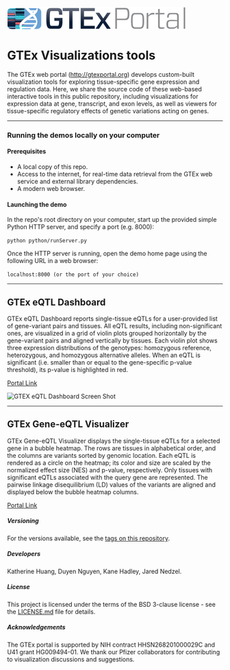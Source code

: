 
![GTEx logo](/images/gtex2.png) 

# GTEx Visualizations tools
The GTEx web portal (http://gtexportal.org) develops custom-built visualization tools for exploring tissue-specific gene expression and regulation data. Here, we share the source code of these web-based interactive tools in this public repository, including visualizations for expression data at gene, transcript, and exon levels, as well as viewers for tissue-specific regulatory effects of genetic variations acting on genes.  

---

### Running the demos locally on your computer
#### Prerequisites
* A local copy of this repo.
* Access to the internet, for real-time data retrieval from the GTEx web service and external library dependencies.
* A modern web browser.
#### Launching the demo
In the repo's root directory on your computer, start up the provided simple Python HTTP server, and specify a port (e.g. 8000):

```python python/runServer.py```

Once the HTTP server is running, open the demo home page using the following URL in a web browser: 

```localhost:8000 (or the port of your choice)``` 

---

## GTEx eQTL Dashboard
GTEx eQTL Dashboard reports single-tissue eQTLs for a user-provided list of gene-variant pairs and tissues. All eQTL results, including non-significant ones, are visualized in a grid of violin plots grouped horizontally by the gene-variant pairs and aligned vertically by tissues. Each violin plot shows three expression distributions of the genotypes: homozygous reference, heterozygous, and homozygous alternative alleles. When an eQTL is significant (i.e. smaller than or equal to the gene-specific p-value threshold), its p-value is highlighted in red.

[Portal Link](https://gtexportal.org/home/eqtlDashboardPage)

![GTEX eQTL Dashboard Screen Shot](/images/GTEx-eQTL-dashboard.png)

---

## GTEx Gene-eQTL Visualizer
GTEx Gene-eQTL Visualizer displays the single-tissue eQTLs for a selected gene in a bubble
heatmap. The rows are tissues in alphabetical order, and the columns are variants sorted by
genomic location. Each eQTL is rendered as a circle on the heatmap; its color and size are
scaled by the normalized effect size (NES) and p-value, respectively. Only tissues with
significant eQTLs associated with the query gene are represented. The pairwise linkage
disequilibrium (LD) values of the variants are aligned and displayed below the bubble heatmap
columns.

[Portal Link](https://gtexportal.org/home/bubbleHeatmapPage/ACTN3)

##### Versioning
For the versions available, see the [tags on this repository](https://github.com/broadinstitute/gtex-viz/tags).

##### Developers
Katherine Huang, Duyen Nguyen, Kane Hadley, Jared Nedzel.

##### License
This project is licensed under the terms of the BSD 3-clause license - see the [LICENSE.md](LICENSE.md) file for details.

##### Acknowledgements
The GTEx portal is supported by NIH contract HHSN268201000029C and U41 grant HG009494-01. We thank our Pfizer collaborators for contributing to visualization discussions and suggestions. 


